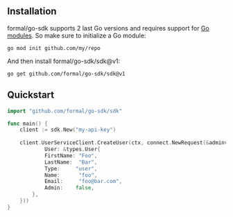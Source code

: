 
## Installation

formal/go-sdk supports 2 last Go versions and requires support for
[Go modules](https://github.com/golang/go/wiki/Modules). So make sure to initialize a Go module:

```shell
go mod init github.com/my/repo
```

And then install formal/go-sdk/sdk@v1:

```shell
go get github.com/formal/go-sdk/sdk@v1
```

## Quickstart

```go
import "github.com/formal/go-sdk/sdk"

func main() {
    client := sdk.New("my-api-key")
	
	client.UserServiceClient.CreateUser(ctx, connect.NewRequest(&adminv1.CreateUserRequest{
            User: &types.User{
            FirstName: "Foo",
            LastName:  "Bar",
            Type:     "user",
            Name:      "foo",
            Email:     "foo@bar.com",
            Admin:    false,
        },
    }))
}
```
